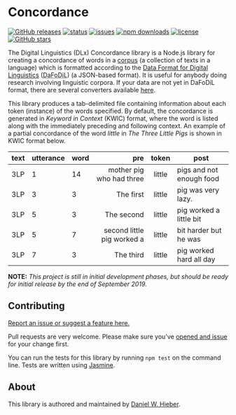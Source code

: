 # Concordance

[![GitHub releases](https://img.shields.io/github/v/release/digitallinguistics/concordance)][releases]
[![status](https://github.com/digitallinguistics/concordance/workflows/tests/badge.svg)][actions]
[![issues](https://img.shields.io/github/issues/digitallinguistics/concordance)][issues]
[![npm downloads](https://img.shields.io/npm/dt/digitallinguistics/concordance)][npm]
[![license](https://img.shields.io/github/license/digitallinguistics/concordance)][license]
[![GitHub stars](https://img.shields.io/github/stars/digitallinguistics/concordance?style=social)][GitHub]

The Digital Linguistics (DLx) Concordance library is a Node.js library for creating a concordance of words in a [corpus][corpus] (a collection of texts in a language) which is formatted according to the [Data Format for Digital Linguistics][DaFoDiL] (<abbr title='Data Format for Digital Linguistics'>DaFoDiL</abbr>) (a JSON-based format). It is useful for anybody doing research involving linguistic corpora. If your data are not yet in DaFoDiL format, there are several converters available [here][converters].

This library produces a tab-delimited file containing information about each token (instance) of the words specified. By default, the concordance is generated in <dfn>Keyword in Context</dfn> (<abbr>KWIC</abbr>) format, where the word is listed along with the immediately preceding and following context. An example of a partial concordance of the word _little_ in _The Three Little Pigs_ is shown in KWIC format below.

text | utterance | word |                        pre | token  | post                     |
---- | --------- | ---- | -------------------------: | :----: | ------------------------ |
3LP  | 1         | 14   | mother pig who had three   | little | pigs and not enough food |
3LP  | 3         | 3    | The first                  | little | pig was very lazy.       |
3LP  | 5         | 3    | The second                 | little | pig worked a little bit  |
3LP  | 5         | 7    | second little pig worked a | little | bit harder but he was    |
3LP  | 7         | 3    | The third                  | little | pig worked hard all day  |

**NOTE:** _This project is still in initial development phases, but should be ready for initial release by the end of September 2019._

## Contributing

[Report an issue or suggest a feature here.][issues]

Pull requests are very welcome. Please make sure you've [opened and issue][issues] for your change first.

You can run the tests for this library by running `npm test` on the command line. Tests are written using [Jasmine][Jasmine].

## About

This library is authored and maintained by [Daniel W. Hieber][me].

[actions]:    https://github.com/digitallinguistics/concordance/actions
[converters]: https://developer.digitallinguistics.io/#converters
[corpus]:     https://en.wikipedia.org/wiki/Text_corpus
[DaFoDiL]:    https://format.digitallinguistics.io/
[GitHub]:     https://github.com/digitallinguistics/concordance
[issues]:     https://github.com/digitallinguistics/concordance/issues
[Jasmine]:    https://jasmine.github.io/
[license]:    https://github.com/digitallinguistics/concordance/blob/master/LICENSE.md
[me]:         https://danielhieber.com/
[npm]:        https://www.npmjs.com/package/@digitallinguistics/concordance
[releases]:   https://github.com/digitallinguistics/concordance/releases
